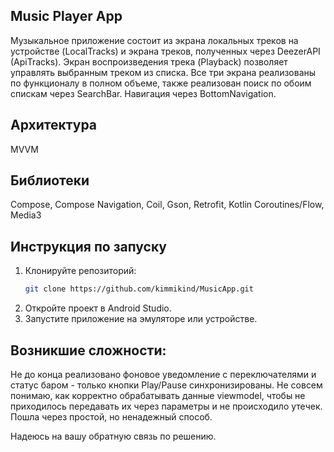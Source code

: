 ## Music Player App
Музыкальное приложение состоит из экрана локальных треков на устройстве (LocalTracks) и экрана треков, полученных через DeezerAPI (ApiTracks).
Экран воспроизведения трека (Playback) позволяет управлять выбранным треком из списка. 
Все три экрана реализованы по функционалу в полном объеме, также реализован поиск по обоим спискам через SearchBar. Навигация через BottomNavigation.
## Архитектура 
MVVM
## Библиотеки 
Compose, Compose Navigation, Coil, Gson, Retrofit, Kotlin Coroutines/Flow, Media3
## Инструкция по запуску
1. Клонируйте репозиторий:
   ```bash
   git clone https://github.com/kimmikind/MusicApp.git
3. Откройте проект в Android Studio.
4. Запустите приложение на эмуляторе или устройстве.
## Возникшие сложности:
Не до конца реализовано фоновое уведомление с переключателями и статус баром - только кнопки Play/Pause синхронизированы.
Не совсем понимаю, как корректно обрабатывать данные viewmodel, чтобы не приходилось передавать их через параметры и не происходило утечек. Пошла через простой, но ненадежный способ.

Надеюсь на вашу обратную связь по решению.
